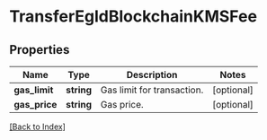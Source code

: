 # TransferEgldBlockchainKMSFee

## Properties

Name | Type | Description | Notes
------------ | ------------- | ------------- | -------------
**gas_limit** | **string** | Gas limit for transaction. | [optional]
**gas_price** | **string** | Gas price. | [optional]

[[Back to Index]](../index.md)
